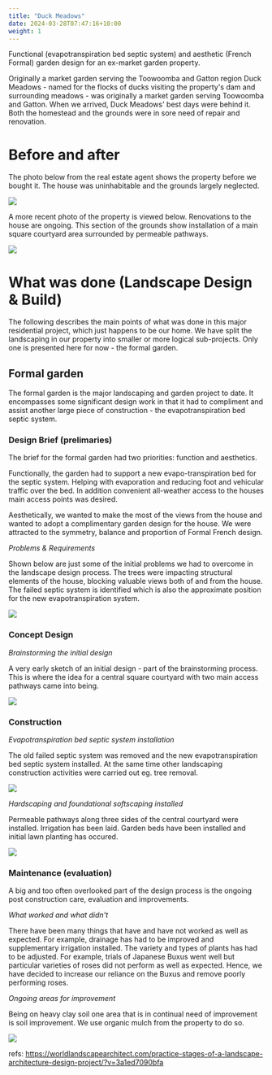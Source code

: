 ```yaml
---
title: "Duck Meadows"
date: 2024-03-28T07:47:16+10:00
weight: 1
---
```


Functional (evapotranspiration bed septic system) and aesthetic (French Formal) garden design for an ex-market garden property.

Originally a market garden serving the Toowoomba and Gatton region Duck Meadows - named for the flocks of ducks visiting the property's dam and surrounding meadows - was originally a market garden serving Toowoomba and Gatton. When we arrived, Duck Meadows' best days were behind it. Both the homestead and the grounds were in sore need of repair and renovation. 


# Before and after

The photo below from the real estate agent shows the property before we bought it. The house was uninhabitable and the grounds largely neglected.

![](/garden/images/projects/duck_meadows/real_estate_photos/1_Connoles_Rd_Back_Photo_Real_estate_pic_1.jpg)

A more recent photo of the property is viewed below. Renovations to the house are ongoing. This section of the grounds show installation of a main square courtyard area surrounded by permeable pathways.

![](../../images/projects/duck_meadows/progress/front-may-2024-small.jpg)

# What was done (Landscape Design & Build)
The following describes the main points of what was done in this major residential project, which just happens to be our home. We have split the landscaping in our property into smaller or more logical sub-projects. Only one is presented here for now - the formal garden. 

## Formal garden 

The formal garden is the major landscaping and garden project to date. It encompasses some significant design work in that it had to compliment and assist another large piece of construction - the evapotranspiration bed septic system. 

### Design Brief (prelimaries)

The brief for the formal garden had two priorities: function and aesthetics.

Functionally, the garden had to support a new evapo-transpiration bed for the septic system. Helping with evaporation and reducing foot and vehicular traffic over the bed. In addition convenient all-weather access to the houses main access points was desired.


Aesthetically, we wanted to make the most of the views from the house and wanted to adopt a complimentary garden design for the house. We were attracted to the symmetry, balance and proportion of Formal French design. 

_Problems & Requirements_

Shown below are just some of the initial problems we had to overcome in the landscape design process. The trees were impacting structural elements of the house, blocking valuable views both of and from the house. The failed septic system is identified which is also the approximate position for the new evapotranspiration system.  

![](../../images/projects/duck_meadows/design_sketches/visual_plan_of_problems.jpg)

### Concept Design

_Brainstorming the initial design_

A very early sketch of an initial design - part of the brainstorming process. This is where the idea for a central square courtyard with two main access pathways came into being. 

![](../../images/projects/duck_meadows/design_sketches/early_brainstorming_sketch-small.jpg)

### Construction

_Evapotranspiration bed septic system installation_

The old failed septic system was removed and the new evapotranspiration bed septic system installed. At the same time other landscaping construction activities were carried out eg. tree removal.

![](../../images/projects/duck_meadows/initial_works/evapo_transpiration_beds-small.jpg)

_Hardscaping and foundational softscaping installed_

Permeable pathways along three sides of the central courtyard were installed. Irrigation has been laid. Garden beds have been installed and initial lawn planting has occured.

![](../../images/projects/duck_meadows/initial_works/bed_layout_and_paths-small.jpg)

### Maintenance (evaluation)
A big and too often overlooked part of the design process is the ongoing post construction care, evaluation and improvements.

_What worked and what didn't_ 

There have been many things that have and have not worked as well as expected. For example, drainage has had to be improved and supplementary irrigation installed. The variety and types of plants has had to be adjusted. For example, trials of Japanese Buxus went well but particular varieties of roses did not perform as well as expected. Hence, we have decided to increase our reliance on the Buxus and remove poorly performing roses.   

_Ongoing areas for improvement_

Being on heavy clay soil one area that is in continual need of improvement is soil improvement. We use organic mulch from the property to do so.

![](../../images/projects/duck_meadows/maintenance/sandy_soil_improve_compressed.JPG)

refs: https://worldlandscapearchitect.com/practice-stages-of-a-landscape-architecture-design-project/?v=3a1ed7090bfa